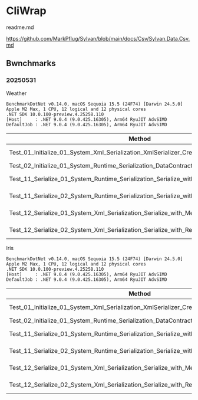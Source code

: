 # CliWrap

readme.md

https://github.com/MarkPflug/Sylvan/blob/main/docs/Csv/Sylvan.Data.Csv.md


## Bwnchmarks

### 20250531

Weather

```
BenchmarkDotNet v0.14.0, macOS Sequoia 15.5 (24F74) [Darwin 24.5.0]
Apple M2 Max, 1 CPU, 12 logical and 12 physical cores
.NET SDK 10.0.100-preview.4.25258.110
[Host]     : .NET 9.0.4 (9.0.425.16305), Arm64 RyuJIT AdvSIMD
DefaultJob : .NET 9.0.4 (9.0.425.16305), Arm64 RyuJIT AdvSIMD
```

| Method                                                                                  | Mean         | Gen0   | Gen1   | Allocated |
|---------------------------------------------------------------------------------------- |-------------:|-------:|-------:|----------:|
| Test_01_Initialize_01_System_Xml_Serialization_XmlSerializer_Create                     | 1,230.818 ns | 0.2079 |      - |    1752 B |
| Test_02_Initialize_01_System_Runtime_Serialization_DataContractSerializer_Create        |    10.000 ns | 0.0115 |      - |      96 B |
| Test_11_Serialize_01_System_Runtime_Serialization_Serialize_with_MemoryStream           | 1,400.371 ns | 0.5379 |      - |    4504 B |
| Test_11_Serialize_02_System_Runtime_Serialization_Serialize_with_RecyclableMemoryStream | 1,640.740 ns | 0.3815 |      - |    3192 B |
| Test_12_Serialize_01_System_Xml_Serialization_Serialize_with_MemoryStream               | 2,269.674 ns | 2.0981 | 0.0801 |   17592 B |
| Test_12_Serialize_02_System_Xml_Serialization_Serialize_with_RecyclableMemoryStream     | 2,594.518 ns | 2.1248 | 0.0572 |   17808 B |



Iris

```
BenchmarkDotNet v0.14.0, macOS Sequoia 15.5 (24F74) [Darwin 24.5.0]
Apple M2 Max, 1 CPU, 12 logical and 12 physical cores
.NET SDK 10.0.100-preview.4.25258.110
[Host]     : .NET 9.0.4 (9.0.425.16305), Arm64 RyuJIT AdvSIMD
DefaultJob : .NET 9.0.4 (9.0.425.16305), Arm64 RyuJIT AdvSIMD
```

| Method                                                                                  | Mean        | Gen0   | Gen1   | Allocated |
|---------------------------------------------------------------------------------------- |------------:|-------:|-------:|----------:|
| Test_01_Initialize_01_System_Xml_Serialization_XmlSerializer_Create                     | 1,440.42 ns | 0.2060 |      - |    1736 B |
| Test_02_Initialize_01_System_Runtime_Serialization_DataContractSerializer_Create        |    10.17 ns | 0.0115 |      - |      96 B |
| Test_11_Serialize_01_System_Runtime_Serialization_Serialize_with_MemoryStream           |   810.63 ns | 0.3052 | 0.0010 |    2560 B |
| Test_11_Serialize_02_System_Runtime_Serialization_Serialize_with_RecyclableMemoryStream | 1,149.48 ns | 0.2918 |      - |    2456 B |
| Test_12_Serialize_01_System_Xml_Serialization_Serialize_with_MemoryStream               | 1,437.82 ns | 1.9054 | 0.0343 |   15952 B |
| Test_12_Serialize_02_System_Xml_Serialization_Serialize_with_RecyclableMemoryStream     | 1,748.89 ns | 1.9302 | 0.0572 |   16168 B |




